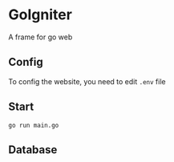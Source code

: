 # GoIgniter
A frame for go web

## Config
To config the website, you need to edit `.env` file

## Start
```
go run main.go
```
## Database

